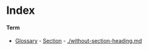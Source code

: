 # Index

#### Term

-   [Glossary][1] - [Section][2] - [./without-section-heading.md][3]

[1]: ./glossary.md#term

[2]: ./with-section-heading.md#section

[3]: ./without-section-heading.md
